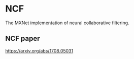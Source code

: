 # NCF
The MXNet implementation of neural collaborative filtering.

## NCF paper
https://arxiv.org/abs/1708.05031
